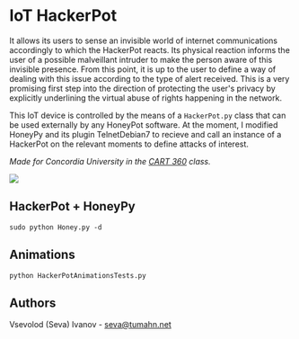 # IoT HackerPot

It allows its users to sense an invisible world of internet communications accordingly to which the HackerPot reacts. Its physical reaction informs the user of a possible malveillant intruder to make the person aware of this invisible presence. From this point, it is up to the user to define a way of dealing with this issue according to the type of alert received. This is a very promising first step into the direction of protecting the user's privacy by explicitly underlining the virtual abuse of rights happening in the network.

This IoT device is controlled by the means of a ```HackerPot.py``` class that can be used externally by any HoneyPot software. At the moment, I modified HoneyPy and its plugin TelnetDebian7 to recieve and call an instance of a HackerPot on the relevant moments to define attacks of interest.

*Made for Concordia University in the [CART 360](https://sevaivanov.github.io/cart360) class.*

![](../images/4.jpg)

## HackerPot + HoneyPy

	sudo python Honey.py -d
	
## Animations

	python HackerPotAnimationsTests.py

## Authors

Vsevolod (Seva) Ivanov - seva@tumahn.net
